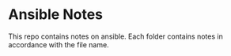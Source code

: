 # Ansible Notes

This repo contains notes on ansible.
Each folder contains notes in accordance with the file name.
